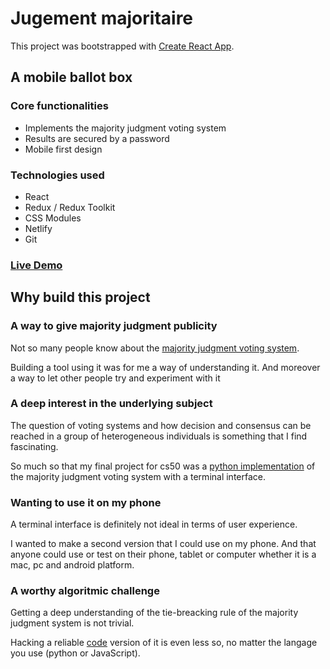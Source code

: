 # Jugement majoritaire

This project was bootstrapped with [Create React App](https://github.com/facebook/create-react-app).

## A mobile ballot box

### Core functionalities

- Implements the majority judgment voting system
- Results are secured by a password
- Mobile first design

### Technologies used

- React
- Redux / Redux Toolkit
- CSS Modules
- Netlify
- Git

### [Live Demo](https://jugement-majoritaire.netlify.app/)

## Why build this project

### A way to give majority judgment publicity

Not so many people know about the [majority judgment voting system](https://en.wikipedia.org/wiki/Majority_judgment).

Building a tool using it was for me a way of understanding it. And moreover a way to let other people try and experiment with it

### A deep interest in the underlying subject

The question of voting systems and how decision and consensus can be reached in a group of heterogeneous individuals is something that I find fascinating.

So much so that my final project for cs50 was a [python implementation](https://www.youtube.com/watch?v=jCPWqXPRzuU) of the majority judgment voting system with a terminal interface.

### Wanting to use it on my phone

A terminal interface is definitely not ideal in terms of user experience.

I wanted to make a second version that I could use on my phone. And that anyone could use or test on their phone, tablet or computer whether it is a mac, pc and android platform.

### A worthy algoritmic challenge

Getting a deep understanding of the tie-breacking rule of the majority judgment system is not trivial.

Hacking a reliable [code](https://github.com/jeromeschwaederle/jm/blob/master/src/store/algo.js) version of it is even less so, no matter the langage you use (python or JavaScript).
